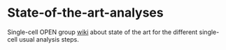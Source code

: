 # State-of-the-art-analyses
Single-cell OPEN group [wiki](https://github.com/single-cell-OPEN-group/State-of-the-art-analyses/wiki) about state of the art for the different single-cell usual analysis steps.
